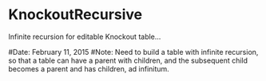 # KnockoutRecursive
Infinite recursion for editable Knockout table...

#Date:  February 11, 2015
#Note:  Need to build a table with infinite recursion, so that a table can have a parent with children, and the subsequent child becomes a parent and has children, ad infinitum.
